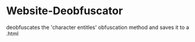 # Website-Deobfuscator

deobfuscates the 'character entitles' obfuscation method and saves it to a .html
